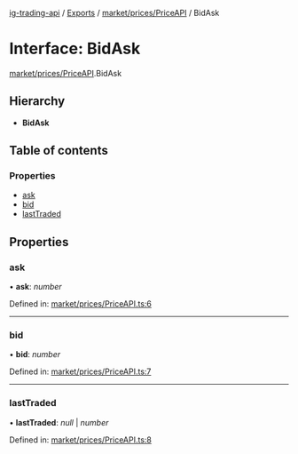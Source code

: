 [ig-trading-api](../README.md) / [Exports](../modules.md) / [market/prices/PriceAPI](../modules/market_prices_priceapi.md) / BidAsk

# Interface: BidAsk

[market/prices/PriceAPI](../modules/market_prices_priceapi.md).BidAsk

## Hierarchy

- **BidAsk**

## Table of contents

### Properties

- [ask](market_prices_priceapi.bidask.md#ask)
- [bid](market_prices_priceapi.bidask.md#bid)
- [lastTraded](market_prices_priceapi.bidask.md#lasttraded)

## Properties

### ask

• **ask**: _number_

Defined in: [market/prices/PriceAPI.ts:6](https://github.com/bennycode/ig-trading-api/blob/a046dbb/src/market/prices/PriceAPI.ts#L6)

---

### bid

• **bid**: _number_

Defined in: [market/prices/PriceAPI.ts:7](https://github.com/bennycode/ig-trading-api/blob/a046dbb/src/market/prices/PriceAPI.ts#L7)

---

### lastTraded

• **lastTraded**: _null_ \| _number_

Defined in: [market/prices/PriceAPI.ts:8](https://github.com/bennycode/ig-trading-api/blob/a046dbb/src/market/prices/PriceAPI.ts#L8)
